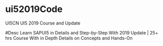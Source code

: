 # ui52019Code
UI5CN UI5 2019 Course and Update

#Desc
Learn SAPUI5 in Details and Step-by-Step With 2019 Update | 25+ hrs Course With in Depth Details on Concepts and Hands-On 


